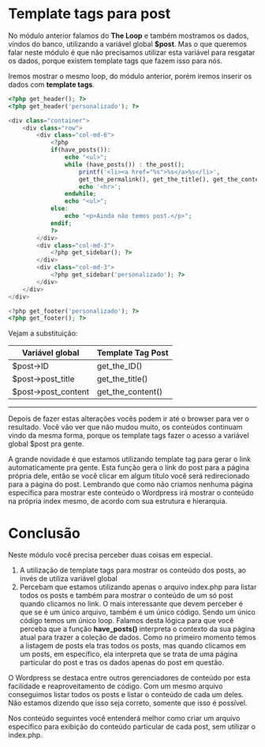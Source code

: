 # Template tags para post

No módulo anterior falamos do **The Loop** e também mostramos os dados, vindos do banco, utilizando a variável global **$post**. Mas o que queremos falar neste módulo é que não precisamos utilizar esta variável para resgatar os dados, porque existem template tags que fazem isso para nós.

Iremos mostrar o mesmo loop, do módulo anterior, porém iremos inserir os dados com **template tags**.

```php
<?php get_header(); ?>
<?php get_header('personalizado'); ?>

<div class="container">
    <div class="row">
        <div class="col-md-6">
            <?php
            if(have_posts()):
                echo "<ul>";
                while (have_posts()) : the_post();
                    printf('<li><a href="%s">%s</a>%s</li>',
                    get_the_permalink(), get_the_title(), get_the_content());
                    echo '<hr>';
                endwhile;
                echo "<ul>";
            else:
                echo "<p>Ainda não temos post.</p>";
            endif;
            ?>
        </div>
        <div class="col-md-3">
            <?php get_sidebar(); ?>
        </div>
        <div class="col-md-3">
            <?php get_sidebar('personalizado'); ?>
        </div>
    </div>
</div>

<?php get_footer('personalizado'); ?>
<?php get_footer(); ?>
```

Vejam a substituição:

Variável global | Template Tag Post
-------------------- | -------------------------
$post->ID | get\_the_ID()
$post->post\_title | get\_the_title()
$post->post\_content | get\_the_content()

***

Depois de fazer estas alterações vocês podem ir até o browser para ver o resultado. Você vão ver que não mudou muito, os conteúdos continuam vindo da mesma forma, porque os template tags fazer o acesso a variável global $post pra gente.

A grande novidade é que estamos utilizando template tag para gerar o link automaticamente pra gente. Esta função gera o link do post para a página própria dele, então se você clicar em algum título você será redirecionado para a página do post. Lembrando que como não criamos nenhuma página específica para mostrar este conteúdo o Wordpress irá mostrar o conteúdo na própria index mesmo, de acordo com sua estrutura e hierarquia.

# Conclusão

Neste módulo você precisa perceber duas coisas em especial.

1. A utilização de template tags para mostrar os conteúdo dos posts, ao invés de utiliza variável global
2. Percebam que estamos utilizando apenas o arquivo index.php para listar todos os posts e também para mostrar o conteúdo de um só post quando clicamos no link. O mais interessante que devem perceber é que se é um único arquivo, também é um único código. Sendo um único código temos um único loop. Falamos desta lógica para que você perceba que a função **have_posts()** interpreta o contexto da sua página atual para trazer a coleção de dados. Como no primeiro momento temos a listagem de posts ela tras todos os posts, mas quando clicamos em um posts, em específico, ela interpreta que se trata de uma página particular do post e tras os dados apenas do post em questão.

O Wordpress se destaca entre outros gerenciadores de conteúdo por esta facilidade e reaproveitamento de código. Com um mesmo arquivo conseguimos listar todos os posts e listar o conteúdo de cada um deles. Não estamos dizendo que isso seja correto, somente que isso é possível.

Nos conteúdo seguintes você entenderá melhor como criar um arquivo específico para exibição do conteúdo particular de cada post, sem utilizar o index.php.
